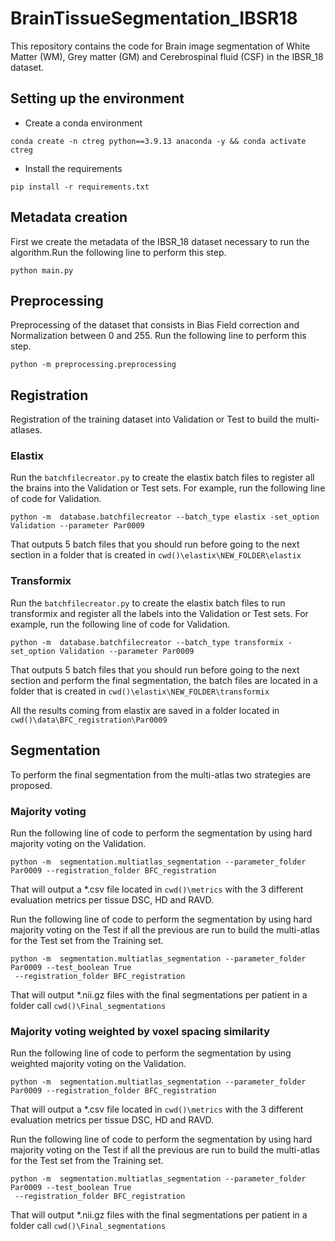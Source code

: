 # BrainTissueSegmentation_IBSR18
This repository contains the code for Brain image segmentation of White Matter (WM), Grey matter (GM) and 
Cerebrospinal fluid (CSF) in the IBSR_18 dataset. 

## Setting up the environment
- Create a conda environment
```
conda create -n ctreg python==3.9.13 anaconda -y && conda activate ctreg
```
- Install the requirements
```
pip install -r requirements.txt
```

## Metadata creation

First we create the metadata of the IBSR_18 dataset necessary to run the algorithm.Run the following line to perform
this step.
```
python main.py 
```

## Preprocessing
Preprocessing of the dataset that consists in Bias Field correction and Normalization between 0 and 255.
Run the following line to perform this step.
```
python -m preprocessing.preprocessing
```

## Registration
Registration of the training dataset into Validation or Test to build the multi-atlases.

### Elastix 
Run the `batchfilecreator.py` to create the elastix batch files to register all the brains into the Validation or Test
sets. For example, run the following line of code for Validation.
```
python -m  database.batchfilecreator --batch_type elastix -set_option Validation --parameter Par0009 
```
That outputs 5 batch files that you should run before going to the next section in a folder that is created in 
`cwd()\elastix\NEW_FOLDER\elastix`

### Transformix 
Run the `batchfilecreator.py` to create the elastix batch files to run transformix and register all the labels into
the Validation or Test sets. For example, run the following line of code for Validation.
```
python -m  database.batchfilecreator --batch_type transformix -set_option Validation --parameter Par0009 
```
That outputs 5 batch files that you should run before going to the next section and perform the final segmentation, the
batch files are located in a folder that is created in `cwd()\elastix\NEW_FOLDER\transformix`

All the results coming from elastix are saved in a folder located in `cwd()\data\BFC_registration\Par0009`

## Segmentation 
To perform the final segmentation from the multi-atlas two strategies are proposed.
### Majority voting
Run the following line of code to perform the segmentation by using hard majority voting on the Validation.
```
python -m  segmentation.multiatlas_segmentation --parameter_folder Par0009 --registration_folder BFC_registration

```
That will output a *.csv file located in `cwd()\metrics` with the 3 different evaluation metrics per tissue DSC,
HD and RAVD.

Run the following line of code to perform the segmentation by using hard majority voting on the Test if all the previous
are run to build the multi-atlas for the Test set from the Training set.
```
python -m  segmentation.multiatlas_segmentation --parameter_folder Par0009 --test_boolean True
 --registration_folder BFC_registration
```
That will output *.nii.gz files with the final segmentations per patient in a folder call `cwd()\Final_segmentations`

### Majority voting weighted by voxel spacing similarity
Run the following line of code to perform the segmentation by using weighted majority voting on the Validation.
```
python -m  segmentation.multiatlas_segmentation --parameter_folder Par0009 --registration_folder BFC_registration

```
That will output a *.csv file located in `cwd()\metrics` with the 3 different evaluation metrics per tissue DSC,
HD and RAVD.

Run the following line of code to perform the segmentation by using hard majority voting on the Test if all the previous
are run to build the multi-atlas for the Test set from the Training set.
```
python -m  segmentation.multiatlas_segmentation --parameter_folder Par0009 --test_boolean True
 --registration_folder BFC_registration
```
That will output *.nii.gz files with the final segmentations per patient in a folder call `cwd()\Final_segmentations`
